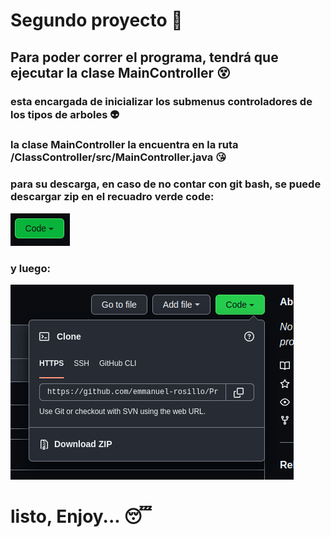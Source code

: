 # Segundo proyecto :heartbeat:
## Para poder correr el programa, tendrá que ejecutar la clase MainController :dizzy_face:

### esta encargada de inicializar los submenus controladores de los tipos de arboles :alien:

### la clase MainController la encuentra en la ruta /ClassController/src/MainController.java :kissing_heart:
### para su descarga, en caso de no contar con git bash, se puede descargar zip en el recuadro verde code:
![ss](images/Screenshot%20from%202022-05-11%2003-29-03.png)
### y luego:
![ss](images/Screenshot%20from%202022-05-11%2003-31-19.png)

# listo, Enjoy... :sleeping:



